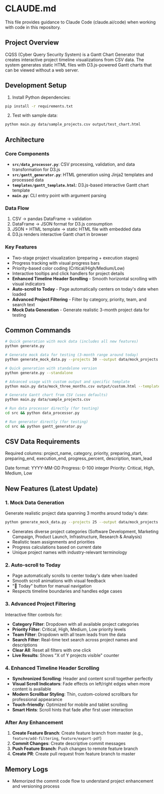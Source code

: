 # CLAUDE.md

This file provides guidance to Claude Code (claude.ai/code) when working with code in this repository.

## Project Overview

CQSS (Cyber Query Security System) is a Gantt Chart Generator that creates interactive project timeline visualizations from CSV data. The system generates static HTML files with D3.js-powered Gantt charts that can be viewed without a web server.

## Development Setup

1. Install Python dependencies:
```bash
pip install -r requirements.txt
```

2. Test with sample data:
```bash
python main.py data/sample_projects.csv output/test_chart.html
```

## Architecture

### Core Components

- **`src/data_processor.py`**: CSV processing, validation, and data transformation for D3.js
- **`src/gantt_generator.py`**: HTML generation using Jinja2 templates and processed data
- **`templates/gantt_template.html`**: D3.js-based interactive Gantt chart template
- **`main.py`**: CLI entry point with argument parsing

### Data Flow

1. CSV → pandas DataFrame → validation
2. DataFrame → JSON format for D3.js consumption
3. JSON + HTML template → static HTML file with embedded data
4. D3.js renders interactive Gantt chart in browser

### Key Features

- Two-stage project visualization (preparing + execution stages)
- Progress tracking with visual progress bars
- Priority-based color coding (Critical/High/Medium/Low)
- Interactive tooltips and click handlers for project details
- **Enhanced Timeline Header Scrolling** - Smooth horizontal scrolling with visual indicators
- **Auto-scroll to Today** - Page automatically centers on today's date when loaded
- **Advanced Project Filtering** - Filter by category, priority, team, and search text
- **Mock Data Generation** - Generate realistic 3-month project data for testing

## Common Commands

```bash
# Quick generation with mock data (includes all new features)
python generate.py

# Generate mock data for testing (3-month range around today)
python generate_mock_data.py --projects 30 --output data/mock_projects.csv

# Quick generation with standalone version
python generate.py --standalone

# Advanced usage with custom output and specific template
python main.py data/mock_three_months.csv output/custom.html --template templates/modern_minimal_template.html

# Generate Gantt chart from CSV (uses defaults)
python main.py data/sample_projects.csv

# Run data processor directly (for testing)
cd src && python data_processor.py

# Run generator directly (for testing)  
cd src && python gantt_generator.py
```

## CSV Data Requirements

Required columns: project_name, category, priority, preparing_start, preparing_end, execution_end, progress_percent, description, team_lead

Date format: YYYY-MM-DD
Progress: 0-100 integer
Priority: Critical, High, Medium, Low

## New Features (Latest Update)

### 1. Mock Data Generation
Generate realistic project data spanning 3 months around today's date:
```bash
python generate_mock_data.py --projects 25 --output data/mock_projects.csv
```
- Generates diverse project categories (Software Development, Marketing Campaign, Product Launch, Infrastructure, Research & Analysis)
- Realistic team assignments and priorities
- Progress calculations based on current date
- Unique project names with industry-relevant terminology

### 2. Auto-scroll to Today
- Page automatically scrolls to center today's date when loaded
- Smooth scroll animations with visual feedback
- "📅 Today" button for manual navigation
- Respects timeline boundaries and handles edge cases

### 3. Advanced Project Filtering
Interactive filter controls for:
- **Category Filter**: Dropdown with all available project categories
- **Priority Filter**: Critical, High, Medium, Low priority levels
- **Team Filter**: Dropdown with all team leads from the data
- **Search Filter**: Real-time text search across project names and descriptions
- **Clear All**: Reset all filters with one click
- **Live Results**: Shows "X of Y projects visible" counter

### 4. Enhanced Timeline Header Scrolling
- **Synchronized Scrolling**: Header and content scroll together perfectly
- **Visual Scroll Indicators**: Fade effects on left/right edges when more content is available
- **Modern Scrollbar Styling**: Thin, custom-colored scrollbars for professional appearance
- **Touch-friendly**: Optimized for mobile and tablet scrolling
- **Smart Hints**: Scroll hints that fade after first user interaction

### After Any Enhancement
1. **Create Feature Branch**: Create feature branch from master (e.g., `feature/add-filtering`, `feature/export-pdf`)
2. **Commit Changes**: Create descriptive commit messages
3. **Push Feature Branch**: Push changes to remote feature branch
4. **Create PR**: Create pull request from feature branch to master

## Memory Logs

- Memorized the commit code flow to understand project enhancement and versioning process